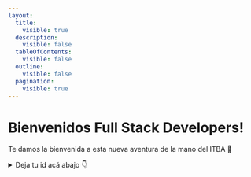```yaml
---
layout:
  title:
    visible: true
  description:
    visible: false
  tableOfContents:
    visible: false
  outline:
    visible: false
  pagination:
    visible: true
---
```


# Bienvenidos Full Stack Developers!

Te damos la bienvenida a esta nueva aventura de la mano del ITBA 🚀

<details>

<summary>Deja tu id acá abajo 👇</summary>

tybalt2023

GzaJai

nicochavez

RomeKai

GabrielChecchi

jerearrieta

ManuZann

Agperalta23

tomisampietro

sebanor03

danizik1303

Nico2005l

Situado

tomimorales0

rafafernandeez
